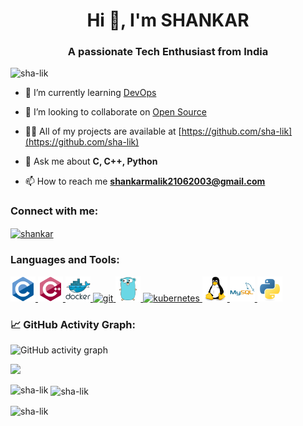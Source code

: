 <h1 align="center">Hi 👋, I'm SHANKAR</h1>
<h3 align="center">A passionate Tech Enthusiast from India</h3>

<p align="left"> <img src="https://komarev.com/ghpvc/?username=sha-lik&label=Profile%20views&color=0e75b6&style=flat" alt="sha-lik" /> </p>

- 🔭 I’m currently learning [DevOps](https://devops.com/)

- 👯 I’m looking to collaborate on [Open Source](https://opensource.org/)

- 👨‍💻 All of my projects are available at [https://github.com/sha-lik](https://github.com/sha-lik)

- 💬 Ask me about **C, C++, Python**

- 📫 How to reach me **shankarmalik21062003@gmail.com**

<h3 align="left">Connect with me:</h3>
<p align="left">
<a href="linkedin.com/in/shankar-malik-831b0521a" target="blank"><img align="center" src="https://raw.githubusercontent.com/rahuldkjain/github-profile-readme-generator/master/src/images/icons/Social/linked-in-alt.svg" alt="shankar" height="30" width="40" /></a>
</p>

<h3 align="left">Languages and Tools:</h3>
<p align="left"> <a href="https://www.cprogramming.com/" target="_blank" rel="noreferrer"> <img src="https://raw.githubusercontent.com/devicons/devicon/master/icons/c/c-original.svg" alt="c" width="40" height="40"/> </a> <a href="https://www.w3schools.com/cpp/" target="_blank" rel="noreferrer"> <img src="https://raw.githubusercontent.com/devicons/devicon/master/icons/cplusplus/cplusplus-original.svg" alt="cplusplus" width="40" height="40"/> </a> <a href="https://www.docker.com/" target="_blank" rel="noreferrer"> <img src="https://raw.githubusercontent.com/devicons/devicon/master/icons/docker/docker-original-wordmark.svg" alt="docker" width="40" height="40"/> </a> <a href="https://git-scm.com/" target="_blank" rel="noreferrer"> <img src="https://www.vectorlogo.zone/logos/git-scm/git-scm-icon.svg" alt="git" width="40" height="40"/> </a> <a href="https://golang.org" target="_blank" rel="noreferrer"> <img src="https://raw.githubusercontent.com/devicons/devicon/master/icons/go/go-original.svg" alt="go" width="40" height="40"/> </a> <a href="https://kubernetes.io" target="_blank" rel="noreferrer"> <img src="https://www.vectorlogo.zone/logos/kubernetes/kubernetes-icon.svg" alt="kubernetes" width="40" height="40"/> </a> <a href="https://www.linux.org/" target="_blank" rel="noreferrer"> <img src="https://raw.githubusercontent.com/devicons/devicon/master/icons/linux/linux-original.svg" alt="linux" width="40" height="40"/> </a> <a href="https://www.mysql.com/" target="_blank" rel="noreferrer"> <img src="https://raw.githubusercontent.com/devicons/devicon/master/icons/mysql/mysql-original-wordmark.svg" alt="mysql" width="40" height="40"/> </a> <a href="https://www.python.org" target="_blank" rel="noreferrer"> <img src="https://raw.githubusercontent.com/devicons/devicon/master/icons/python/python-original.svg" alt="python" width="40" height="40"/> </a> </p>

<!--   GitHub stats graph -->
### 📈 GitHub Activity Graph:
![GitHub activity graph](https://activity-graph.herokuapp.com/graph?username=sha-lik&hide_border=true&theme=redical)

<img src="https://github-readme-streak-stats.herokuapp.com/?user=sha-lik"></img>

<p><img align="left" src="https://github-readme-stats.vercel.app/api/top-langs?username=sha-lik&show_icons=true&locale=en&layout=compact" alt="sha-lik" /></p>

<p>&nbsp;<img align="center" src="https://github-readme-stats.vercel.app/api?username=sha-lik&show_icons=true&locale=en" alt="sha-lik" /></p>

<p><img align="center" src="https://github-readme-streak-stats.herokuapp.com/?user=sha-lik&" alt="sha-lik" /></p>

